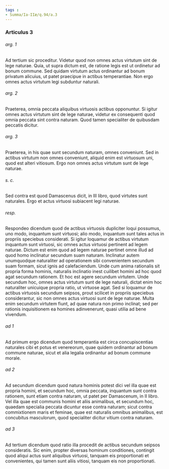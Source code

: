 ```yaml
---
tags : 
- Summa/Ia-IIæ/q.94/a.3
---
```


### Articulus 3

###### arg. 1
Ad tertium sic proceditur. Videtur quod non omnes actus virtutum sint de lege naturae. Quia, ut supra dictum est, de ratione legis est ut ordinetur ad bonum commune. Sed quidam virtutum actus ordinantur ad bonum privatum alicuius, ut patet praecipue in actibus temperantiae. Non ergo omnes actus virtutum legi subduntur naturali.

###### arg. 2
Praeterea, omnia peccata aliquibus virtuosis actibus opponuntur. Si igitur omnes actus virtutum sint de lege naturae, videtur ex consequenti quod omnia peccata sint contra naturam. Quod tamen specialiter de quibusdam peccatis dicitur.

###### arg. 3
Praeterea, in his quae sunt secundum naturam, omnes conveniunt. Sed in actibus virtutum non omnes conveniunt, aliquid enim est virtuosum uni, quod est alteri vitiosum. Ergo non omnes actus virtutum sunt de lege naturae.

###### s. c.
Sed contra est quod Damascenus dicit, in III libro, quod virtutes sunt naturales. Ergo et actus virtuosi subiacent legi naturae.

###### resp.
Respondeo dicendum quod de actibus virtuosis dupliciter loqui possumus, uno modo, inquantum sunt virtuosi; alio modo, inquantum sunt tales actus in propriis speciebus considerati. Si igitur loquamur de actibus virtutum inquantum sunt virtuosi, sic omnes actus virtuosi pertinent ad legem naturae. Dictum est enim quod ad legem naturae pertinet omne illud ad quod homo inclinatur secundum suam naturam. Inclinatur autem unumquodque naturaliter ad operationem sibi convenientem secundum suam formam, sicut ignis ad calefaciendum. Unde cum anima rationalis sit propria forma hominis, naturalis inclinatio inest cuilibet homini ad hoc quod agat secundum rationem. Et hoc est agere secundum virtutem. Unde secundum hoc, omnes actus virtutum sunt de lege naturali, dictat enim hoc naturaliter unicuique propria ratio, ut virtuose agat. Sed si loquamur de actibus virtuosis secundum seipsos, prout scilicet in propriis speciebus considerantur, sic non omnes actus virtuosi sunt de lege naturae. Multa enim secundum virtutem fiunt, ad quae natura non primo inclinat; sed per rationis inquisitionem ea homines adinvenerunt, quasi utilia ad bene vivendum.

###### ad 1
Ad primum ergo dicendum quod temperantia est circa concupiscentias naturales cibi et potus et venereorum, quae quidem ordinantur ad bonum commune naturae, sicut et alia legalia ordinantur ad bonum commune morale.

###### ad 2
Ad secundum dicendum quod natura hominis potest dici vel illa quae est propria homini, et secundum hoc, omnia peccata, inquantum sunt contra rationem, sunt etiam contra naturam, ut patet per Damascenum, in II libro. Vel illa quae est communis homini et aliis animalibus, et secundum hoc, quaedam specialia peccata dicuntur esse contra naturam; sicut contra commixtionem maris et feminae, quae est naturalis omnibus animalibus, est concubitus masculorum, quod specialiter dicitur vitium contra naturam.

###### ad 3
Ad tertium dicendum quod ratio illa procedit de actibus secundum seipsos consideratis. Sic enim, propter diversas hominum conditiones, contingit quod aliqui actus sunt aliquibus virtuosi, tanquam eis proportionati et convenientes, qui tamen sunt aliis vitiosi, tanquam eis non proportionati.


